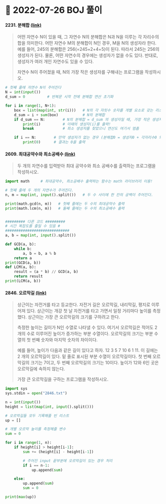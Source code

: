 # 📌 2022-07-26 BOJ 풀이



#### 2231. 분해합 [(link)](https://www.acmicpc.net/problem/2231)

> 어떤 자연수 N이 있을 때, 그 자연수 N의 분해합은 N과 N을 이루는 각 자리수의 합을 의미한다. 어떤 자연수 M의 분해합이 N인 경우, M을 N의 생성자라 한다. 예를 들어, 245의 분해합은 256(=245+2+4+5)이 된다. 따라서 245는 256의 생성자가 된다. 물론, 어떤 자연수의 경우에는 생성자가 없을 수도 있다. 반대로, 생성자가 여러 개인 자연수도 있을 수 있다.
>
> 자연수 N이 주어졌을 때, N의 가장 작은 생성자를 구해내는 프로그램을 작성하시오.

```python
# 첫째 줄에 자연수 N이 주어진다
N = int(input())
d_sum = 0          # 반복문 시작 전에 분해합 연산 초기화

for i in range(1, N+1):
    box = list(map(int, str(i)))   # N의 각 자릿수 숫자를 개별 요소로 갖는 리스트 생성(나중에 연산해야하므로 map ~ int 변환)
    d_sum = i + sum(box)           # N의 분해합
    if d_sum == N:        # N의 분해합 = d_sum 의 생성자일 때, 가장 작은 생성자 도출
        print(i)          # 이때의 생성자(i)를 출력!
        break             # 최소 생성자를 찾았으니 연산도 여기서 멈춤

    if i == N:        # 만약 생성자가 없는 경우 (분해합0 = 생성자0 + 각자리수0 의 구조! 즉, 분해합과 자연수N이 0으로 같을 때)
        print(0)      # 결과는 0을 출력
```



#### 2609. 최대공약수와 최소공배수 [(link)](https://www.acmicpc.net/problem/2609)

> 두 개의 자연수를 입력받아 최대 공약수와 최소 공배수를 출력하는 프로그램을 작성하시오.

```python
import math     # 최대공약수, 최소공배수 출력하는 함수는 math 라이브러리 이용!

# 첫째 줄에 두 개의 자연수가 주어진다.
n, m = map(int, input().split())   # 두 수 사이에 한 칸의 공백이 주어진다.

print(math.gcd(n, m))   # 첫째 줄에는 두 수의 최대공약수 출력
print(math.lcm(n, m))   # 둘째 줄에는 두 수의 최소공배수 출력


######### 다른 코드 #########
# 시간 복잡도를 줄일 수 있음 #
#############################
a, b = map(int, input().split())

def GCD(a, b):
    while b:
        a, b = b, a % b
    return a
print(GCD(a, b))
def LCM(a, b):
    result = (a * b) // GCD(a, b)
    return result
print(LCM(a, b))
```



#### 2846. 오르막길 [(link)](https://www.acmicpc.net/problem/2846)

> 상근이는 자전거를 타고 등교한다. 자전거 길은 오르막길, 내리막길, 평지로 이루어져 있다. 상근이는 개강 첫 날 자전거를 타고 가면서 일정 거리마다 높이를 측정했다. 상근이는 가장 큰 오르막길의 크기를 구하려고 한다.
>
> 측정한 높이는 길이가 N인 수열로 나타낼 수 있다. 여기서 오르막길은 적어도 2개의 수로 이루어진 높이가 증가하는 부분 수열이다. 오르막길의 크기는 부분 수열의 첫 번째 숫자와 마지막 숫자의 차이이다.
>
> 예를 들어, 높이가 다음과 같은 길이 있다고 하자. 12 3 5 7 10 6 1 11. 이 길에는 2 개의 오르막길이 있다. 밑 줄로 표시된 부분 수열이 오르막길이다. 첫 번째 오르막길의 크기는 7이고, 두 번째 오르막길의 크기는 10이다. 높이가 12와 6인 곳은 오르막길에 속하지 않는다.
>
> 가장 큰 오르막길을 구하는 프로그램을 작성하시오.

```python
import sys
sys.stdin = open("2846.txt")

n = int(input())
height = list(map(int, input().split()))

# 오르막길들 모두 기록해줄 빈 리스트
up = []

# 개별 오르막 높이를 측정해줄 변수
sum = 0

for i in range(1, n):
    if height[i] > height[i-1]:
        sum += (height[i] - height[i-1])

        # 주어진 input 끝부분에 오르막길이 있는 경우 처리
        if i == n-1:
            up.append(sum)

    else:
        up.append(sum)
        sum = 0

print(max(up))
```

